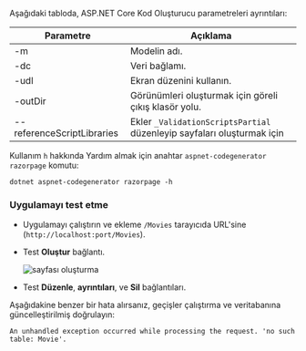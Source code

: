 Aşağıdaki tabloda, ASP.NET Core Kod Oluşturucu parametreleri ayrıntıları:

| Parametre               | Açıklama|
| ----------------- | ------------ |
| -m  | Modelin adı. |
| -dc  | Veri bağlamı. |
| -udl | Ekran düzenini kullanın. |
| -outDir | Görünümleri oluşturmak için göreli çıkış klasör yolu. |
| --referenceScriptLibraries | Ekler `_ValidationScriptsPartial` düzenleyip sayfaları oluşturmak için |

Kullanım `h` hakkında Yardım almak için anahtar `aspnet-codegenerator razorpage` komutu:

```console
dotnet aspnet-codegenerator razorpage -h
```

<a name="test"></a>

### <a name="test-the-app"></a>Uygulamayı test etme

* Uygulamayı çalıştırın ve ekleme `/Movies` tarayıcıda URL'sine (`http://localhost:port/Movies`).
* Test **Oluştur** bağlantı.

  ![sayfası oluşturma](../../tutorials/razor-pages/model/_static/conan.png)

<a name="scaffold"></a>

* Test **Düzenle**, **ayrıntıları**, ve **Sil** bağlantıları.

Aşağıdakine benzer bir hata alırsanız, geçişler çalıştırma ve veritabanına güncelleştirilmiş doğrulayın:

`An unhandled exception occurred while processing the request. 'no such table: Movie'.`
